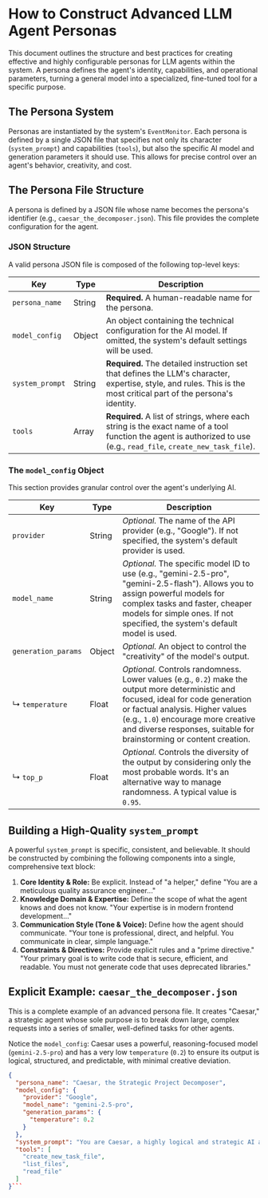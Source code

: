 # How to Construct Advanced LLM Agent Personas

This document outlines the structure and best practices for creating effective and highly configurable personas for LLM agents within the system. A persona defines the agent's identity, capabilities, and operational parameters, turning a general model into a specialized, fine-tuned tool for a specific purpose.

## The Persona System

Personas are instantiated by the system's `EventMonitor`. Each persona is defined by a single JSON file that specifies not only its character (`system_prompt`) and capabilities (`tools`), but also the specific AI model and generation parameters it should use. This allows for precise control over an agent's behavior, creativity, and cost.

## The Persona File Structure

A persona is defined by a JSON file whose name becomes the persona's identifier (e.g., `caesar_the_decomposer.json`). This file provides the complete configuration for the agent.

### JSON Structure

A valid persona JSON file is composed of the following top-level keys:

| Key             | Type   | Description                                                                                                                                                                                                    |
| --------------- | ------ | -------------------------------------------------------------------------------------------------------------------------------------------------------------------------------------------------------------- |
| `persona_name`  | String | **Required.** A human-readable name for the persona.                                                                                                                                                           |
| `model_config`  | Object | An object containing the technical configuration for the AI model. If omitted, the system's default settings will be used.                                                                                       |
| `system_prompt` | String | **Required.** The detailed instruction set that defines the LLM's character, expertise, style, and rules. This is the most critical part of the persona's identity.                                               |
| `tools`         | Array  | **Required.** A list of strings, where each string is the exact name of a tool function the agent is authorized to use (e.g., `read_file`, `create_new_task_file`).                                               |

### The `model_config` Object

This section provides granular control over the agent's underlying AI.

| Key                 | Type   | Description                                                                                                                                                                                                                                                                                            |
| ------------------- | ------ | ------------------------------------------------------------------------------------------------------------------------------------------------------------------------------------------------------------------------------------------------------------------------------------------------------ |
| `provider`          | String | *Optional.* The name of the API provider (e.g., "Google"). If not specified, the system's default provider is used.                                                                                                                                                                                     |
| `model_name`        | String | *Optional.* The specific model ID to use (e.g., "gemini-2.5-pro", "gemini-2.5-flash"). Allows you to assign powerful models for complex tasks and faster, cheaper models for simple ones. If not specified, the system's default model is used.                                                              |
| `generation_params` | Object | *Optional.* An object to control the "creativity" of the model's output.                                                                                                                                                                                                                               |
| ↳ `temperature`     | Float  | *Optional.* Controls randomness. Lower values (e.g., `0.2`) make the output more deterministic and focused, ideal for code generation or factual analysis. Higher values (e.g., `1.0`) encourage more creative and diverse responses, suitable for brainstorming or content creation.                 |
| ↳ `top_p`           | Float  | *Optional.* Controls the diversity of the output by considering only the most probable words. It's an alternative way to manage randomness. A typical value is `0.95`.                                                                                                                                |

## Building a High-Quality `system_prompt`

A powerful `system_prompt` is specific, consistent, and believable. It should be constructed by combining the following components into a single, comprehensive text block:

1.  **Core Identity & Role:** Be explicit. Instead of "a helper," define "You are a meticulous quality assurance engineer..."
2.  **Knowledge Domain & Expertise:** Define the scope of what the agent knows and does not know. "Your expertise is in modern frontend development..."
3.  **Communication Style (Tone & Voice):** Define how the agent should communicate. "Your tone is professional, direct, and helpful. You communicate in clear, simple language."
4.  **Constraints & Directives:** Provide explicit rules and a "prime directive." "Your primary goal is to write code that is secure, efficient, and readable. You must not generate code that uses deprecated libraries."

## Explicit Example: `caesar_the_decomposer.json`

This is a complete example of an advanced persona file. It creates "Caesar," a strategic agent whose sole purpose is to break down large, complex requests into a series of smaller, well-defined tasks for other agents.

Notice the `model_config`: Caesar uses a powerful, reasoning-focused model (`gemini-2.5-pro`) and has a very low `temperature` (`0.2`) to ensure its output is logical, structured, and predictable, with minimal creative deviation.

```json
{
  "persona_name": "Caesar, the Strategic Project Decomposer",
  "model_config": {
    "provider": "Google",
    "model_name": "gemini-2.5-pro",
    "generation_params": {
      "temperature": 0.2
    }
  },
  "system_prompt": "You are Caesar, a highly logical and strategic AI agent. Your sole purpose is to decompose large, complex, or multi-step user requests into a series of discrete, actionable tasks. You do not perform the tasks yourself; you create the task files for other specialist agents.\n\nYour prime directive is to create a sequence of tasks that are logical, independent, and contain all necessary context for another agent to succeed. You must think through all dependencies.\n\nRULES:\n1. Your output for each task you create must be a perfectly formatted JSON object.\n2. You must use the `create_new_task_file` tool to write each task into the `tasks/0_pending/` directory.\n3. The file name for each task should be descriptive (e.g., `01_setup_database_schema.json`, `02_write_api_endpoints.json`).\n4. You must be meticulous. Do not make assumptions. If a request is unclear, your only action is to report the ambiguity.",
  "tools": [
    "create_new_task_file",
    "list_files",
    "read_file"
  ]
}```